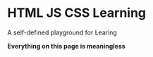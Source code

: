# HTML JS CSS Learning
A self-defined playground for Learing

**Everything on this page is meaningless**